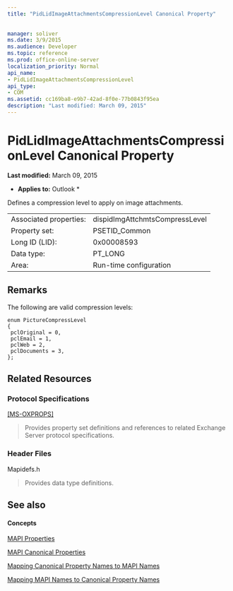 ```yaml
---
title: "PidLidImageAttachmentsCompressionLevel Canonical Property"
 
 
manager: soliver
ms.date: 3/9/2015
ms.audience: Developer
ms.topic: reference
ms.prod: office-online-server
localization_priority: Normal
api_name:
- PidLidImageAttachmentsCompressionLevel
api_type:
- COM
ms.assetid: cc169ba8-e9b7-42ad-8f0e-77b0843f95ea
description: "Last modified: March 09, 2015"
---
```


# PidLidImageAttachmentsCompressionLevel Canonical Property

 **Last modified:** March 09, 2015 
  
 * **Applies to:** Outlook * 
  
Defines a compression level to apply on image attachments.
  
|||
|:-----|:-----|
|Associated properties:  <br/> |dispidImgAttchmtsCompressLevel  <br/> |
|Property set:  <br/> |PSETID_Common  <br/> |
|Long ID (LID):  <br/> |0x00008593  <br/> |
|Data type:  <br/> |PT_LONG  <br/> |
|Area:  <br/> |Run-time configuration  <br/> |
   
## Remarks

The following are valid compression levels:
  
```
enum PictureCompressLevel
{
 pclOriginal = 0,
 pclEmail = 1,
 pclWeb = 2,
 pclDocuments = 3,
};
```

## Related Resources

### Protocol Specifications

[[MS-OXPROPS]](f6ab1613-aefe-447d-a49c-18217230b148)
  
> Provides property set definitions and references to related Exchange Server protocol specifications.
    
### Header Files

Mapidefs.h
  
> Provides data type definitions.
    
## See also

#### Concepts

[MAPI Properties](mapi-properties.md)
  
[MAPI Canonical Properties](mapi-canonical-properties.md)
  
[Mapping Canonical Property Names to MAPI Names](mapping-canonical-property-names-to-mapi-names.md)
  
[Mapping MAPI Names to Canonical Property Names](mapping-mapi-names-to-canonical-property-names.md)

